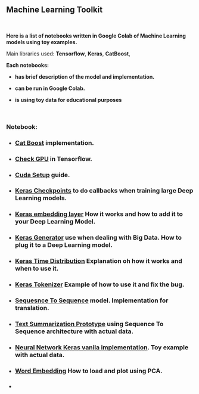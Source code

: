 ## Machine Learning Toolkit

</br>

**Here is a list of notebooks written in Google Colab of Machine Learning models using toy examples.**

Main libraries used: **Tensorflow**, **Keras**, **CatBoost**, 

**Each notebooks:**
* **has brief description of the model and implementation.**

* **can be run in Google Colab.**

* **is using toy data for educational purposes**

</br>

### Notebook:

* ### [Cat Boost](https://github.com/gmihaila/deep_learning_toolbox/blob/master/cat_boost.ipynb) implementation.
* ### [Check GPU](https://github.com/gmihaila/machine_learning_toolbox/blob/master/check_gpu.ipynb) in Tensorflow.
* ### [Cuda Setup](https://github.com/gmihaila/machine_learning_toolbox/blob/master/cuda_setup.md) guide.
* ### [Keras Checkpoints](https://github.com/gmihaila/machine_learning_toolbox/blob/master/keras_checkpoins.ipynb) to do callbacks when training large Deep Learning models.
* ### [Keras embedding layer](https://github.com/gmihaila/machine_learning_toolbox/blob/master/keras_embedding.ipynb) How it works and how to add it to your Deep Learning Model.
* ### [Keras Generator](https://github.com/gmihaila/machine_learning_toolbox/blob/master/keras_generator.ipynb) use when dealing with Big Data. How to plug it to a Deep Learning model.
* ### [Keras Time Distribution](https://github.com/gmihaila/machine_learning_toolbox/blob/master/keras_time_distribution.ipynb) Explanation oh how it works and when to use it.
* ### [Keras Tokenizer](https://github.com/gmihaila/machine_learning_toolbox/blob/master/keras_tokenizer_fix.ipynb) Example of how to use it and fix the bug.
* ### [Sequesnce To Sequence](https://github.com/gmihaila/machine_learning_toolbox/blob/master/seq2seq_translator.ipynb) model. Implementation for translation.
* ### [Text Summarization Prototype](https://github.com/gmihaila/machine_learning_toolbox/blob/master/text_sum_no_generator.ipynb) using Sequence To Sequence architecture with actual data.
* ### [Neural Network Keras vanila implementation](https://github.com/gmihaila/machine_learning_toolbox/blob/master/vanila_nn.ipynb). Toy example with actual data.
* ### [Word Embedding](https://github.com/gmihaila/machine_learning_toolbox/blob/master/word_embeddings_visualize.ipynb) How to load and plot using PCA.
* ### []()

